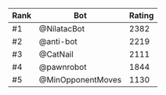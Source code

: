 Rank|Bot|Rating
---|---|---
#1|@NilatacBot|2382
#2|@anti-bot|2219
#3|@CatNail|2111
#4|@pawnrobot|1844
#5|@MinOpponentMoves|1130
